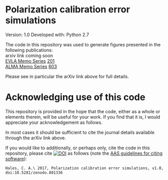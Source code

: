 Polarization calibration error simulations
=======

Version: 1.0
Developed with: Python 2.7

The code in this repository was used to generate figures presented in the following publications:<br>
arxiv link coming soon<br>
[EVLA Memo Series](http://library.nrao.edu/evla.shtml) [201](http://library.nrao.edu/public/memos/evla/EVLAM_201.pdf)<br>
[ALMA Memo Series](http://library.nrao.edu/alma.shtml) [603](http://library.nrao.edu/public/memos/alma/memo603.pdf)<br>

Please see in particular the arXiv link above for full details.

Acknowledging use of this code
======

This repository is provided in the hope that the code, either as a whole or elements therein, will be useful for your work. If you find that it is, I would appreciate your acknowledgement as follows.

In most cases it should be sufficient to cite the journal details available through the arXiv link above.

If you would like to additionally, or perhaps only, cite the code in this repository, please cite [![DOI](https://zenodo.org/badge/DOI/10.5281/zenodo.801336.svg)](https://doi.org/10.5281/zenodo.801336) as follows (note the [AAS guidelines for citing software](http://journals.aas.org/policy/software.html)):
```
Hales, C. A.\ 2017, Polarization calibration error simulations, v1.0, doi:10.5281/zenodo.801336
```
